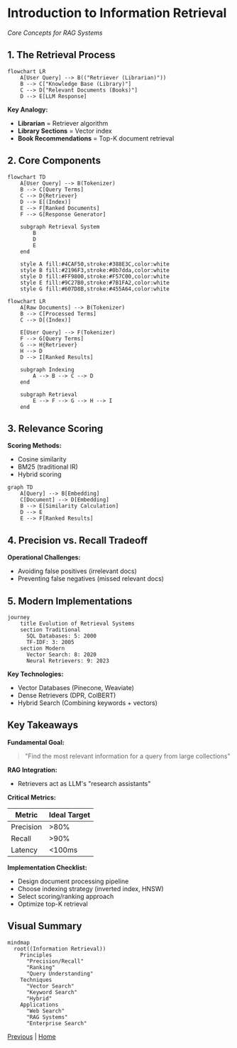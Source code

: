 # Introduction to Information Retrieval
*Core Concepts for RAG Systems*

## 1. The Retrieval Process

```mermaid
flowchart LR
    A[User Query] --> B(("Retriever (Librarian)"))
    B --> C["Knowledge Base (Library)"]
    C --> D["Relevant Documents (Books)"]
    D --> E[LLM Response]
```
**Key Analogy:**
- **Librarian** = Retriever algorithm
- **Library Sections** = Vector index
- **Book Recommendations** = Top-K document retrieval

## 2. Core Components

```mermaid
flowchart TD
    A[User Query] --> B(Tokenizer)
    B --> C[Query Terms]
    C --> D{Retriever}
    D --> E[(Index)]
    E --> F[Ranked Documents]
    F --> G[Response Generator]
    
    subgraph Retrieval System
        B
        D
        E
    end

    style A fill:#4CAF50,stroke:#388E3C,color:white
    style B fill:#2196F3,stroke:#0b7dda,color:white
    style D fill:#FF9800,stroke:#F57C00,color:white
    style E fill:#9C27B0,stroke:#7B1FA2,color:white
    style G fill:#607D8B,stroke:#455A64,color:white
```

```mermaid
flowchart LR
    A[Raw Documents] --> B(Tokenizer)
    B --> C[Processed Terms]
    C --> D[(Index)]
    
    E[User Query] --> F(Tokenizer)
    F --> G[Query Terms]
    G --> H{Retriever}
    H --> D
    D --> I[Ranked Results]
    
    subgraph Indexing
        A --> B --> C --> D
    end
    
    subgraph Retrieval
        E --> F --> G --> H --> I
    end
```

## 3. Relevance Scoring

**Scoring Methods:**
- Cosine similarity
- BM25 (traditional IR)
- Hybrid scoring

```mermaid
graph TD
    A[Query] --> B[Embedding]
    C[Document] --> D[Embedding]
    B --> E[Similarity Calculation]
    D --> E
    E --> F[Ranked Results]
```

## 4. Precision vs. Recall Tradeoff

**Operational Challenges:**
- Avoiding false positives (irrelevant docs)
- Preventing false negatives (missed relevant docs)

## 5. Modern Implementations

```mermaid
journey
    title Evolution of Retrieval Systems
    section Traditional
      SQL Databases: 5: 2000
      TF-IDF: 3: 2005
    section Modern
      Vector Search: 8: 2020
      Neural Retrievers: 9: 2023
```

**Key Technologies:**
- Vector Databases (Pinecone, Weaviate)
- Dense Retrievers (DPR, ColBERT)
- Hybrid Search (Combining keywords + vectors)

## Key Takeaways

**Fundamental Goal:**
> "Find the most relevant information for a query from large collections"

**RAG Integration:**
- Retrievers act as LLM's "research assistants"

**Critical Metrics:**

| Metric    | Ideal Target |
|-----------|--------------|
| Precision | >80%         |
| Recall    | >90%         |
| Latency   | <100ms       |

**Implementation Checklist:**
- Design document processing pipeline
- Choose indexing strategy (inverted index, HNSW)
- Select scoring/ranking approach
- Optimize top-K retrieval

## Visual Summary

```mermaid
mindmap
  root((Information Retrieval))
    Principles
      "Precision/Recall"
      "Ranking"
      "Query Understanding"
    Techniques
      "Vector Search"
      "Keyword Search"
      "Hybrid"
    Applications
      "Web Search"
      "RAG Systems"
      "Enterprise Search"
```

[Previous](././4_Intro_to_LLMs.md) | [Home](./Readme.md)
